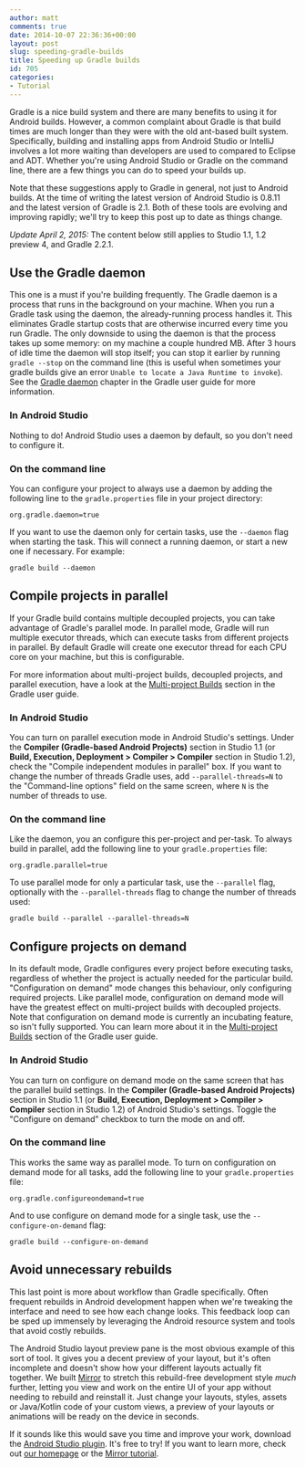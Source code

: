 ```yaml
---
author: matt
comments: true
date: 2014-10-07 22:36:36+00:00
layout: post
slug: speeding-gradle-builds
title: Speeding up Gradle builds
id: 705
categories:
- Tutorial
---
```


Gradle is a nice build system and there are many benefits to using it for Android builds. However, a common complaint about Gradle is that build times are much longer than they were with the old ant-based built system. Specifically, building and installing apps from Android Studio or IntelliJ involves a lot more waiting than developers are used to compared to Eclipse and ADT. Whether you're using Android Studio or Gradle on the command line, there are a few things you can do to speed your builds up.





Note that these suggestions apply to Gradle in general, not just to Android builds. At the time of writing the latest version of Android Studio is 0.8.11 and the latest version of Gradle is 2.1. Both of these tools are evolving and improving rapidly; we'll try to keep this post up to date as things change.





_Update April 2, 2015:_ The content below still applies to Studio 1.1, 1.2 preview 4, and Gradle 2.2.1.





## Use the Gradle daemon





This one is a must if you're building frequently. The Gradle daemon is a process that runs in the background on your machine. When you run a Gradle task using the daemon, the already-running process handles it. This eliminates Gradle startup costs that are otherwise incurred every time you run Gradle. The only downside to using the daemon is that the process takes up some memory: on my machine a couple hundred MB. After 3 hours of idle time the daemon will stop itself; you can stop it earlier by running `gradle --stop` on the command line (this is useful when sometimes your gradle builds give an error `Unable to locate a Java Runtime to invoke`). See the [Gradle daemon](http://www.gradle.org/docs/current/userguide/gradle_daemon.html) chapter in the Gradle user guide for more information.





### In Android Studio





Nothing to do! Android Studio uses a daemon by default, so you don't need to configure it.





### On the command line





You can configure your project to always use a daemon by adding the following line to the `gradle.properties` file in your project directory:





`org.gradle.daemon=true`





If you want to use the daemon only for certain tasks, use the `--daemon` flag when starting the task. This will connect a running daemon, or start a new one if necessary. For example:





`gradle build --daemon`
  






## Compile projects in parallel





If your Gradle build contains multiple decoupled projects, you can take advantage of Gradle's parallel mode. In parallel mode, Gradle will run multiple executor threads, which can execute tasks from different projects in parallel. By default Gradle will create one executor thread for each CPU core on your machine, but this is configurable.





For more information about multi-project builds, decoupled projects, and parallel execution, have a look at the [Multi-project Builds](http://www.gradle.org/docs/current/userguide/multi_project_builds.html) section in the Gradle user guide.





### In Android Studio





You can turn on parallel execution mode in Android Studio's settings. Under the **Compiler (Gradle-based Android Projects)** section in Studio 1.1 (or **Build, Execution, Deployment > Compiler > Compiler** section in Studio 1.2), check the "Compile independent modules in parallel" box. If you want to change the number of threads Gradle uses, add `--parallel-threads=N` to the "Command-line options" field on the same screen, where `N` is the number of threads to use.





### On the command line





Like the daemon, you an configure this per-project and per-task. To always build in parallel, add the following line to your `gradle.properties` file:





`org.gradle.parallel=true`





To use parallel mode for only a particular task, use the `--parallel` flag, optionally with the `--parallel-threads` flag to change the number of threads used:





`gradle build --parallel --parallel-threads=N`
  






## Configure projects on demand





In its default mode, Gradle configures every project before executing tasks, regardless of whether the project is actually needed for the particular build. "Configuration on demand" mode changes this behaviour, only configuring required projects. Like parallel mode, configuration on demand mode will have the greatest effect on multi-project builds with decoupled projects. Note that configuration on demand mode is currently an incubating feature, so isn't fully supported. You can learn more about it in the [Multi-project Builds](http://www.gradle.org/docs/current/userguide/multi_project_builds.html) section of the Gradle user guide.





### In Android Studio





You can turn on configure on demand mode on the same screen that has the parallel build settings. In the **Compiler (Gradle-based Android Projects)** section in Studio 1.1 (or **Build, Execution, Deployment > Compiler > Compiler** section in Studio 1.2) of Android Studio's settings. Toggle the "Configure on demand" checkbox to turn the mode on and off.





### On the command line





This works the same way as parallel mode. To turn on configuration on demand mode for all tasks, add the following line to your `gradle.properties` file:





`org.gradle.configureondemand=true`





And to use configure on demand mode for a single task, use the `--configure-on-demand` flag:





`gradle build --configure-on-demand`
  






## Avoid unnecessary rebuilds





This last point is more about workflow than Gradle specifically. Often frequent rebuilds in Android development happen when we're tweaking the interface and need to see how each change looks. This feedback loop can be sped up immensely by leveraging the Android resource system and tools that avoid costly rebuilds.





The Android Studio layout preview pane is the most obvious example of this sort of tool. It gives you a decent preview of your layout, but it's often incomplete and doesn't show how your different layouts actually fit together. We built [Mirror]({{site.baseurl}}/) to stretch this rebuild-free development style _much_ further, letting you view and work on the entire UI of your app without needing to rebuild and reinstall it. Just change your layouts, styles, assets or Java/Kotlin code of your custom views, a preview of your layouts or animations will be ready on the device in seconds.





If it sounds like this would save you time and improve your work, download the [Android Studio plugin]({{site.baseurl}}/mirror-downloads). It's free to try! If you want to learn more, check out [our homepage]({{site.baseurl}}/) or the [Mirror tutorial]({{site.baseurl}}/mirror-tutorial).




